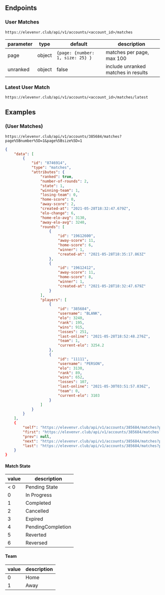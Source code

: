 ## Endpoints

### User Matches
`https://elevenvr.club/api/v1/accounts/<account_id>/matches`

parameter | type | default | description
------------ | ------------- | ------- | -------
page | object | `{page: {number: 1, size: 25} }` | matches per page, max 100
unranked | object | false | include unranked matches in results


### Latest User Match
`https://elevenvr.club/api/v1/accounts/<account_id>/matches/latest`



## Examples 

### (User Matches)

`https://elevenvr.club/api/v1/accounts/385684/matches?page%5Bnumber%5D=1&page%5Bsize%5D=1`

```json
{
    "data": [
        {
            "id": "8746914",
            "type": "matches",
            "attributes": {
                "ranked": true,
                "number-of-rounds": 2,
                "state": 1,
                "winning-team": 1,
                "losing-team": 0,
                "home-score": 0,
                "away-score": 2,
                "created-at": "2021-05-28T18:32:47.679Z",
                "elo-change": 6,
                "home-elo-avg": 3130,
                "away-elo-avg": 3240,
                "rounds": [
                    {
                        "id": "19612600",
                        "away-score": 11,
                        "home-score": 6,
                        "winner": 1,
                        "created-at": "2021-05-28T18:35:17.863Z"
                    },
                    {
                        "id": "19612412",
                        "away-score": 11,
                        "home-score": 8,
                        "winner": 1,
                        "created-at": "2021-05-28T18:32:47.679Z"
                    }
                ],
                "players": [
                    {
                        "id": "385684",
                        "username": "BLANK",
                        "elo": 3240,
                        "rank": 195,
                        "wins": 915,
                        "losses": 251,
                        "last-online": "2021-05-28T18:52:48.276Z",
                        "team": 1,
                        "current-elo": 3254.2
                    },
                    {
                        "id": "11111",
                        "username": "PERSON",
                        "elo": 3130,
                        "rank": 89,
                        "wins": 652,
                        "losses": 107,
                        "last-online": "2021-05-30T03:51:57.036Z",
                        "team": 0,
                        "current-elo": 3103
                    }
                ]
            }
        }
    ],
    {
        "self": "https://elevenvr.club/api/v1/accounts/385684/matches?page%5Bnumber%5D=1&page%5Bsize%5D=1",
        "first": "https://elevenvr.club/api/v1/accounts/385684/matches?page%5Bnumber%5D=1&page%5Bsize%5D=1",
        "prev": null,
        "next": "https://elevenvr.club/api/v1/accounts/385684/matches?page%5Bnumber%5D=2&page%5Bsize%5D=1",
        "last": "https://elevenvr.club/api/v1/accounts/385684/matches?page%5Bnumber%5D=1183&page%5Bsize%5D=1"
    }
}
```
#### Match State

value | description
---- | -------------
< 0 | Pending State 
0 | In Progress
1 | Completed
2 | Cancelled
3 | Expired
4 | PendingCompletion
5 | Reverted
6 | Reversed

#### Team
value | description
--- | -------------
0 | Home
1 | Away


